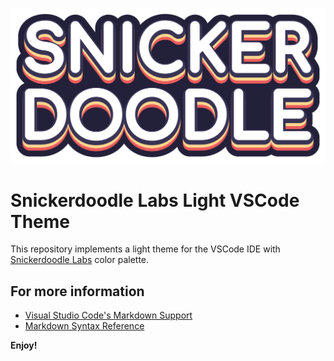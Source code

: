[![alt](/snickerdoodle.png)](https://snickerdoodlelabs.io)

# Snickerdoodle Labs Light VSCode Theme

This repository implements a light theme for the VSCode IDE with [Snickerdoodle Labs](https://snickerdoodlelabs.io) color palette. 

## For more information
* [Visual Studio Code's Markdown Support](http://code.visualstudio.com/docs/languages/markdown)
* [Markdown Syntax Reference](https://help.github.com/articles/markdown-basics/)

**Enjoy!**
